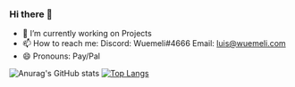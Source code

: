 ### Hi there 👋

- 🔭 I’m currently working on Projects
- 📫 How to reach me:
Discord: Wuemeli#4666
Email: luis@wuemeli.com
- 😄 Pronouns: Pay/Pal 

![Anurag's GitHub stats](https://github-readme-stats.vercel.app/api?username=wuemeli&show_icons=true&theme=radical)
[![Top Langs](https://github-readme-stats.vercel.app/api/top-langs/?username=wuemeli)](https://github.com/anuraghazra/github-readme-stats)
